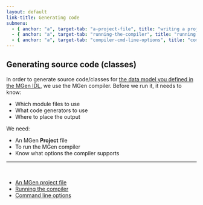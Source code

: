 ```yaml
---
layout: default
link-title: Generating code
submenu:
  - { anchor: "a", target-tab: "a-project-file", title: "writing a project file" }
  - { anchor: "a", target-tab: "running-the-compiler", title: "running the compiler" }
  - { anchor: "a", target-tab: "compiler-cmd-line-options", title: "command line options" }
---
```


## Generating source code (classes) <a name="a">&nbsp;</a>

In order to generate source code/classes for [the data model you defined in the MGen IDL](index_b_Basic_model.html), we use the MGen compiler. Before we run it, it needs to know:

 * Which module files to use
 * What code generators to use
 * Where to place the output

We need:

 * An MGen **Project** file
 * To run the MGen compiler
 * Know what options the compiler supports

---


<div class="tabs"><a name="a">&nbsp;</a> 
  <ul>
      <li>
          <a tab-id="a-project-file" href="{{ site.baseurl }}/generating_source_code_tabs/a_project_file.html">An MGen project file</a>
      </li>
      <li>
          <a tab-id="running-the-compiler" href="{{ site.baseurl }}/generating_source_code_tabs/running_the_compiler.html">Running the compiler</a>
      </li>
      <li>
          <a tab-id="compiler-cmd-line-options" href="{{ site.baseurl }}/generating_source_code_tabs/command_line_args.html">Command line options</a>
      </li>
  </ul>
</div>

